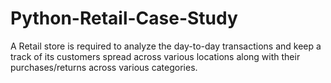 # Python-Retail-Case-Study
A Retail store is required to analyze the day-to-day transactions and keep a track of its customers spread across various locations along with their purchases/returns across various categories. 
